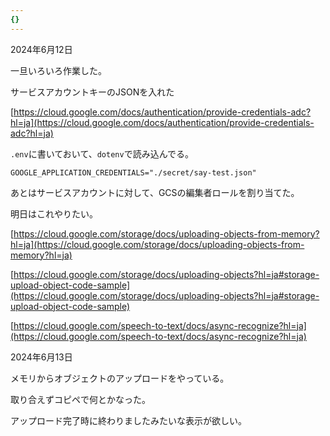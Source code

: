 ```yaml
---
{}
---
```

  

2024年6月12日

一旦いろいろ作業した。

サービスアカウントキーのJSONを入れた

[https://cloud.google.com/docs/authentication/provide-credentials-adc?hl=ja](https://cloud.google.com/docs/authentication/provide-credentials-adc?hl=ja)

  

`.env`に書いておいて、`dotenv`で読み込んでる。

```Plain
GOOGLE_APPLICATION_CREDENTIALS="./secret/say-test.json"
```

  

あとはサービスアカウントに対して、GCSの編集者ロールを割り当てた。

  

  

明日はこれやりたい。

[https://cloud.google.com/storage/docs/uploading-objects-from-memory?hl=ja](https://cloud.google.com/storage/docs/uploading-objects-from-memory?hl=ja)

[https://cloud.google.com/storage/docs/uploading-objects?hl=ja#storage-upload-object-code-sample](https://cloud.google.com/storage/docs/uploading-objects?hl=ja#storage-upload-object-code-sample)

[https://cloud.google.com/speech-to-text/docs/async-recognize?hl=ja](https://cloud.google.com/speech-to-text/docs/async-recognize?hl=ja)

  

2024年6月13日

  

メモリからオブジェクトのアップロードをやっている。

  

取り合えずコピペで何とかなった。

アップロード完了時に終わりましたみたいな表示が欲しい。